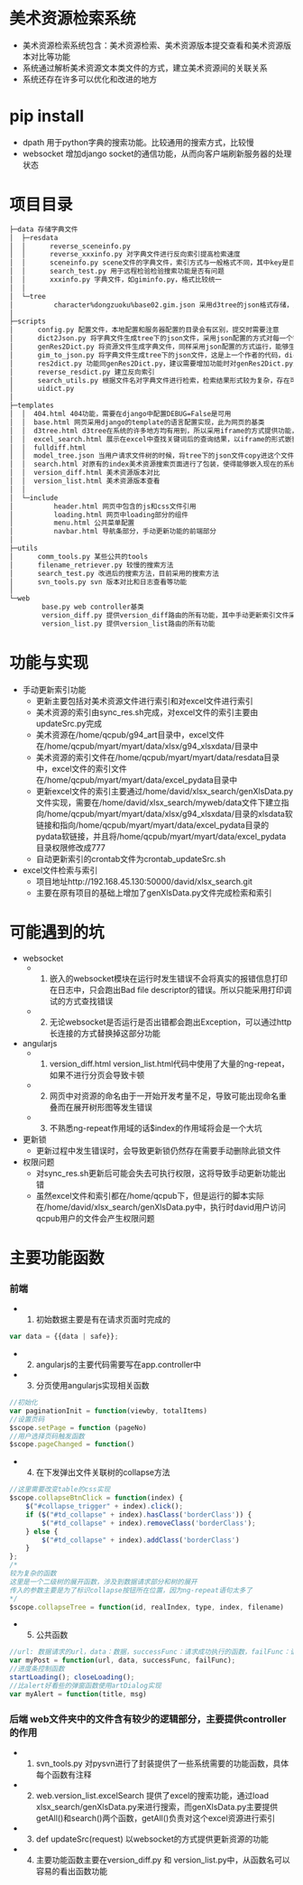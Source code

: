 # 美术资源检索系统
- 美术资源检索系统包含：美术资源检索、美术资源版本提交查看和美术资源版本对比等功能
- 系统通过解析美术资源文本类文件的方式，建立美术资源间的关联关系
- 系统还存在许多可以优化和改进的地方
# pip install
- dpath 用于python字典的搜索功能。比较通用的搜索方式，比较慢
- websocket 增加django socket的通信功能，从而向客户端刷新服务器的处理状态

# 项目目录
```bash
├─data 存储字典文件
│  ├─resdata
│  │      reverse_sceneinfo.py 
│  │      reverse_xxxinfo.py 对字典文件进行反向索引提高检索速度
│  │      sceneinfo.py scene文件的字典文件，索引方式与一般格式不同，其中key是目录
│  │      search_test.py 用于远程检验检验搜索功能是否有问题
│  │      xxxinfo.py 字典文件，如giminfo.py，格式比较统一
│  │      
│  └─tree
│          character%dongzuoku%base02.gim.json 采用d3tree的json格式存储，从索引文件生成而来，其实可以临时生成
│          
├─scripts
│      config.py 配置文件，本地配置和服务器配置的目录会有区别，提交时需要注意
│      dict2Json.py 将字典文件生成tree下的json文件，采用json配置的方式对每一个需要生成的美术资源文件进行配置生成
│      genRes2Dict.py 将资源文件生成字典文件，同样采用json配置的方式运行，能够生成如csd文件的子树。
│      gim_to_json.py 将字典文件生成tree下的json文件，这是上一个作者的代码，dict2Json.py对此代码进行了重构
│      res2dict.py 功能同genRes2Dict.py，建议需要增加功能时对genRes2Dict.py进行修改即可
│      reverse_resdict.py 建立反向索引
│      search_utils.py 根据文件名对字典文件进行检索，检索结果形式较为复杂，存在可以简化的地方
│      uidict.py
│      
├─templates
│  │  404.html 404功能，需要在django中配置DEBUG=False是可用
│  │  base.html 网页采用django的template的语言配置实现，此为网页的基类
│  │  d3tree.html d3tree在系统的许多地方均有用到，所以采用iframe的方式提供功能，使用时注意阅读iframe的height设置部分，因为经常出现iframe嵌套iframe的情况
│  │  excel_search.html 展示在excel中查找关键词后的查询结果，以iframe的形式嵌套在d3tree.html中
│  │  fulldiff.html
│  │  model_tree.json 当用户请求文件树的时候，将tree下的json文件copy进这个文件中，其实没有必要
│  │  search.html 对原有的index美术资源搜索页面进行了包装，使得能够嵌入现在的系统中
│  │  version_diff.html 美术资源版本对比
│  │  version_list.html 美术资源版本查看
│  │  
│  └─include
│          header.html 网页中包含的js和css文件引用
│          loading.html 网页中loading部分的组件
│          menu.html 公共菜单配置
│          navbar.html 导航条部分，手动更新功能的前端部分
│          
├─utils
│      comm_tools.py 某些公共的tools
│      filename_retriever.py 较慢的搜索方法
│      search_test.py 改进后的搜索方法，目前采用的搜索方法
│      svn_tools.py svn 版本对比和日志查看等功能
│      
└─web
        base.py web controller基类
        version_diff.py 提供version_diff路由的所有功能，其中手动更新索引文件采用websocket通信的方式提供。
        version_list.py 提供version_list路由的所有功能
```

# 功能与实现
- 手动更新索引功能
	- 更新主要包括对美术资源文件进行索引和对excel文件进行索引
	- 美术资源的索引由sync_res.sh完成，对excel文件的索引主要由updateSrc.py完成
	- 美术资源在/home/qcpub/g94_art目录中，excel文件在/home/qcpub/myart/myart/data/xlsx/g94_xlsxdata/目录中
	- 美术资源的索引文件在/home/qcpub/myart/myart/data/resdata目录中，excel文件的索引文件在/home/qcpub/myart/myart/data/excel_pydata目录中
	- 更新excel文件的索引主要通过/home/david/xlsx_search/genXlsData.py文件实现，需要在/home/david/xlsx_search/myweb/data文件下建立指向/home/qcpub/myart/myart/data/xlsx/g94_xlsxdata/目录的xlsdata软链接和指向/home/qcpub/myart/myart/data/excel_pydata目录的pydata软链接，并且将/home/qcpub/myart/myart/data/excel_pydata目录权限修改成777
	- 自动更新索引的crontab文件为crontab_updateSrc.sh
- excel文件检索与索引
	- 项目地址http://192.168.45.130:50000/david/xlsx_search.git
	- 主要在原有项目的基础上增加了genXlsData.py文件完成检索和索引

# 可能遇到的坑
- websocket
	- 1. 嵌入的websocket模块在运行时发生错误不会将真实的报错信息打印在日志中，只会跑出Bad file descriptor的错误。所以只能采用打印调试的方式查找错误
	- 2. 无论websocket是否运行是否出错都会跑出Exception，可以通过http长连接的方式替换掉这部分功能
- angularjs
	- 1. version_diff.html version_list.html代码中使用了大量的ng-repeat，如果不进行分页会导致卡顿
	- 2. 网页中对资源的命名由于一开始开发考量不足，导致可能出现命名重叠而在展开树形图等发生错误
	- 3. 不熟悉ng-repeat作用域的话$index的作用域将会是一个大坑
- 更新锁
	- 更新过程中发生错误时，会导致更新锁仍然存在需要手动删除此锁文件
- 权限问题
	- 对sync_res.sh更新后可能会失去可执行权限，这将导致手动更新功能出错
	- 虽然excel文件和索引都在/home/qcpub下，但是运行的脚本实际在/home/david/xlsx_search/genXlsData.py中，执行时david用户访问qcpub用户的文件会产生权限问题

# 主要功能函数
### 前端
- 1. 初始数据主要是有在请求页面时完成的 
```javascript
var data = {{data | safe}};
```
- 2. angularjs的主要代码需要写在app.controller中
- 3. 分页使用angularjs实现相关函数
```javascript
//初始化
var paginationInit = function(viewby, totalItems)
//设置页码
$scope.setPage = function (pageNo)
//用户选择页码触发函数
$scope.pageChanged = function()
```
- 4. 在下发弹出文件关联树的collapse方法
```javascript
//这里需要改变table的css实现
$scope.collapseBtnClick = function(index) {
	$("#collapse_trigger" + index).click();
	if ($("#td_collapse" + index).hasClass('borderClass')) {
		$("#td_collapse" + index).removeClass('borderClass');
	} else {
		$("#td_collapse" + index).addClass('borderClass')
	}
};
/*
较为复杂的函数
这里是一个二级树的展开函数，涉及到数据请求部分和树的展开
传入的参数主要是为了标识collapse按钮所在位置，因为ng-repeat语句太多了
*/
$scope.collapseTree = function(id, realIndex, type, index, filename)
```
- 5. 公共函数
```javascript
//url: 数据请求的url，data：数据，successFunc：请求成功执行的函数，failFunc：请求失败执行的函数
var myPost = function(url, data, successFunc, failFunc);
//进度条控制函数
startLoading(); closeLoading();
//比alert好看些的弹窗函数使用artDialog实现
var myAlert = function(title, msg)
```

### 后端 web文件夹中的文件含有较少的逻辑部分，主要提供controller的作用
- 1. svn_tools.py 对pysvn进行了封装提供了一些系统需要的功能函数，具体每个函数有注释
- 2. web.version_list.excelSearch 提供了excel的搜索功能，通过load xlsx_search/genXlsData.py来进行搜索，而genXlsData.py主要提供getAll()和search()两个函数，getAll()负责对这个excel资源进行索引
- 3. def updateSrc(request) 以websocket的方式提供更新资源的功能
- 4. 主要功能函数主要在version_diff.py 和 version_list.py中，从函数名可以容易的看出函数功能

